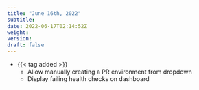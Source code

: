 ```yaml
---
title: "June 16th, 2022"
subtitle:
date: 2022-06-17T02:14:52Z
weight:
version:
draft: false
---
```


<!-- Available tags are: added, changed, deprecated, removed, fixed, performance, security -->
- {{< tag added >}}
    - Allow manually creating a PR environment from dropdown
    - Display failing health checks on dashboard

